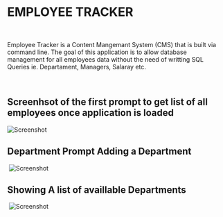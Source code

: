 # EMPLOYEE TRACKER
​

Employee Tracker is a Content Mangemant System (CMS) that is built via command line.
The goal of this application is to allow database management for all employees data without the need of writting SQL Queries ie.
Departament, Managers, Salaray etc.

​

## Screenhsot of the first prompt to get list of all employees once application is loaded
![Screenshot](public/images/AllemployeesTable.png)

## Department Prompt Adding a Department
​
![Screenshot](public/images/AddingDepartment.png)

## Showing A list of availlable Departments 
​
![Screenshot](public/images/DepartmentList.png)

